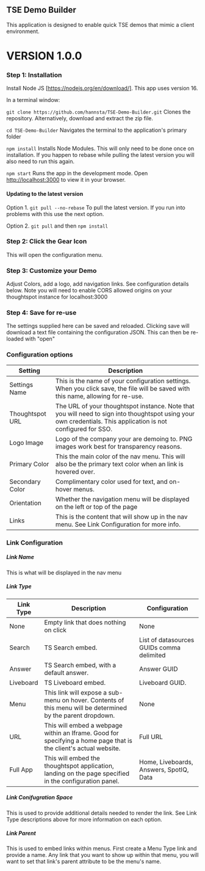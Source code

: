 

## TSE Demo Builder

This application is designed to enable quick TSE demos that mimic a client environment. 


# VERSION 1.0.0

### Step 1: Installation

Install Node JS [https://nodejs.org/en/download/]. This app uses version 16.

In a terminal window:

`git clone https://github.com/hannsta/TSE-Demo-Builder.git` 
Clones the repository. Alternatively, download and extract the zip file.

`cd TSE-Demo-Builder` 
Navigates the terminal to the application's primary folder

`npm install`
Installs Node Modules. This will only need to be done once on installation. If you happen to rebase while pulling the latest version you will also need to run this again.

`npm start` 
Runs the app in the development mode.
Open [http://localhost:3000](http://localhost:3000) to view it in your browser.

#### Updating to the latest version

Option 1. `git pull --no-rebase` To pull the latest version. If you run into problems with this use the next option.

Option 2. `git pull` and then `npm install`


### Step 2: Click the Gear Icon

This will open the configuration menu. 

### Step 3: Customize your Demo

Adjust Colors, add a logo, add navigation links. See configuration details below. Note you will need to enable CORS allowed origins on your thoughtspot instance for localhost:3000

### Step 4: Save for re-use

The settings supplied here can be saved and reloaded. Clicking save will download a text file containing the configuration JSON. This can then be re-loaded with "open"


### Configuration options

| Setting | Description |
| ------------- | ------------- |
| Settings Name | This is the name of your configuration settings. When you click save, the file will be saved with this name, allowing for re-use. |
| Thoughtspot URL | The URL of your thoughtspot instance. Note that you will need to sign into thoughtspot using your own credentials. This application is not configured for SSO. |
| Logo Image | Logo of the company your are demoing to. PNG images work best for transparency reasons.
| Primary Color | This the main color of the nav menu. This will also be the primary text color when an link is hovered over. |
| Secondary Color | Complimentary color used for text, and on-hover menus. |
| Orientation | Whether the navigation menu will be displayed on the left or top of the page |
| Links | This is the content that will show up in the nav menu. See Link Configuration for more info. |

### Link Configuration
##### Link Name
This is what will be displayed in the nav menu
##### Link Type
| Link Type | Description | Configuration |
| ------------- | ------------- | ------------- |
| None | Empty link that does nothing on click | None |
| Search | TS Search embed. | List of datasources GUIDs comma delimited |
| Answer | TS Search embed, with a default answer. | Answer GUID |
| Liveboard | TS Liveboard embed. | Liveboard GUID. |
| Menu | This link will expose a sub-menu on hover. Contents of this menu will be determined by the parent dropdown. | None |
| URL | This will embed a webpage within an Iframe. Good for specifying a home page that is the client's actual website. | Full URL |
| Full App | This will embed the thoughtspot application, landing on the page specified in the configuration panel. | Home, Liveboards, Answers, SpotIQ,  Data |

##### Link Conifugration Space 
This is used to provide additional details needed to render the link. See Link Type descriptions above for more information on each option.
##### Link Parent
This is used to embed links within menus. First create a Menu Type link and provide a name. Any link that you want to show up within that menu, you will want to set that link's parent attribute to be the menu's name.


